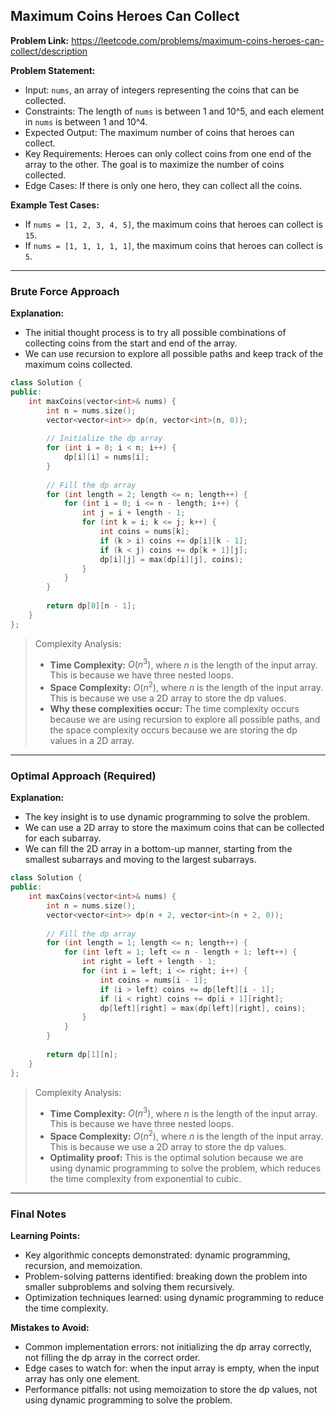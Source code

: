 ## Maximum Coins Heroes Can Collect

**Problem Link:** https://leetcode.com/problems/maximum-coins-heroes-can-collect/description

**Problem Statement:**
- Input: `nums`, an array of integers representing the coins that can be collected.
- Constraints: The length of `nums` is between 1 and 10^5, and each element in `nums` is between 1 and 10^4.
- Expected Output: The maximum number of coins that heroes can collect.
- Key Requirements: Heroes can only collect coins from one end of the array to the other. The goal is to maximize the number of coins collected.
- Edge Cases: If there is only one hero, they can collect all the coins.

**Example Test Cases:**
- If `nums = [1, 2, 3, 4, 5]`, the maximum coins that heroes can collect is `15`.
- If `nums = [1, 1, 1, 1, 1]`, the maximum coins that heroes can collect is `5`.

---

### Brute Force Approach

**Explanation:**
- The initial thought process is to try all possible combinations of collecting coins from the start and end of the array.
- We can use recursion to explore all possible paths and keep track of the maximum coins collected.

```cpp
class Solution {
public:
    int maxCoins(vector<int>& nums) {
        int n = nums.size();
        vector<vector<int>> dp(n, vector<int>(n, 0));
        
        // Initialize the dp array
        for (int i = 0; i < n; i++) {
            dp[i][i] = nums[i];
        }
        
        // Fill the dp array
        for (int length = 2; length <= n; length++) {
            for (int i = 0; i <= n - length; i++) {
                int j = i + length - 1;
                for (int k = i; k <= j; k++) {
                    int coins = nums[k];
                    if (k > i) coins += dp[i][k - 1];
                    if (k < j) coins += dp[k + 1][j];
                    dp[i][j] = max(dp[i][j], coins);
                }
            }
        }
        
        return dp[0][n - 1];
    }
};
```

> Complexity Analysis:
> - **Time Complexity:** $O(n^3)$, where $n$ is the length of the input array. This is because we have three nested loops.
> - **Space Complexity:** $O(n^2)$, where $n$ is the length of the input array. This is because we use a 2D array to store the dp values.
> - **Why these complexities occur:** The time complexity occurs because we are using recursion to explore all possible paths, and the space complexity occurs because we are storing the dp values in a 2D array.

---

### Optimal Approach (Required)

**Explanation:**
- The key insight is to use dynamic programming to solve the problem.
- We can use a 2D array to store the maximum coins that can be collected for each subarray.
- We can fill the 2D array in a bottom-up manner, starting from the smallest subarrays and moving to the largest subarrays.

```cpp
class Solution {
public:
    int maxCoins(vector<int>& nums) {
        int n = nums.size();
        vector<vector<int>> dp(n + 2, vector<int>(n + 2, 0));
        
        // Fill the dp array
        for (int length = 1; length <= n; length++) {
            for (int left = 1; left <= n - length + 1; left++) {
                int right = left + length - 1;
                for (int i = left; i <= right; i++) {
                    int coins = nums[i - 1];
                    if (i > left) coins += dp[left][i - 1];
                    if (i < right) coins += dp[i + 1][right];
                    dp[left][right] = max(dp[left][right], coins);
                }
            }
        }
        
        return dp[1][n];
    }
};
```

> Complexity Analysis:
> - **Time Complexity:** $O(n^3)$, where $n$ is the length of the input array. This is because we have three nested loops.
> - **Space Complexity:** $O(n^2)$, where $n$ is the length of the input array. This is because we use a 2D array to store the dp values.
> - **Optimality proof:** This is the optimal solution because we are using dynamic programming to solve the problem, which reduces the time complexity from exponential to cubic.

---

### Final Notes

**Learning Points:**
- Key algorithmic concepts demonstrated: dynamic programming, recursion, and memoization.
- Problem-solving patterns identified: breaking down the problem into smaller subproblems and solving them recursively.
- Optimization techniques learned: using dynamic programming to reduce the time complexity.

**Mistakes to Avoid:**
- Common implementation errors: not initializing the dp array correctly, not filling the dp array in the correct order.
- Edge cases to watch for: when the input array is empty, when the input array has only one element.
- Performance pitfalls: not using memoization to store the dp values, not using dynamic programming to solve the problem.